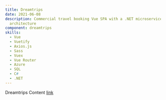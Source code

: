 ```yaml
---
title: Dreamtrips
date: 2021-06-08
description: Commercial travel booking Vue SPA with a .NET microservice back-end
  architecture
component: dreamtrips
skills:
  - Vue
  - Vuetify
  - Axios.js
  - Sass
  - Vuex
  - Vue Router
  - Azure
  - SQL
  - C#
  - .NET
---
```

Dreamtrips Content
[link](https://dreamtrips.com/rtp)